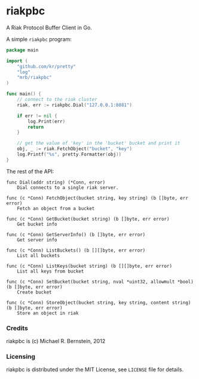 riakpbc
=======

A Riak Protocol Buffer Client in Go.

A simple `riakpbc` program:

```go
package main

import (
	"github.com/kr/pretty"
	"log"
	"mrb/riakpbc"
)

func main() {
	// connect to the riak cluster
	riak, err := riakpbc.Dial("127.0.0.1:8081")

	if err != nil {
		log.Print(err)
		return
	}

	// get the value of 'key' in the 'bucket' bucket and print it
	obj, _ := riak.FetchObject("bucket", "key")
	log.Printf("%s", pretty.Formatter(obj))
}
```

The rest of the API:

```
func Dial(addr string) (*Conn, error)
    Dial connects to a single riak server.

func (c *Conn) FetchObject(bucket string, key string) (b []byte, err error)
    Fetch an object from a bucket

func (c *Conn) GetBucket(bucket string) (b []byte, err error)
    Get bucket info

func (c *Conn) GetServerInfo() (b []byte, err error)
    Get server info

func (c *Conn) ListBuckets() (b [][]byte, err error)
    List all buckets

func (c *Conn) ListKeys(bucket string) (b [][]byte, err error)
    List all keys from bucket

func (c *Conn) SetBucket(bucket string, nval *uint32, allowmult *bool) (b []byte, err error)
    Create bucket

func (c *Conn) StoreObject(bucket string, key string, content string) (b []byte, err error)
    Store an object in riak
```

### Credits

riakpbc is (c) Michael R. Bernstein, 2012

### Licensing

riakpbc is distributed under the MIT License, see `LICENSE` file for details.
